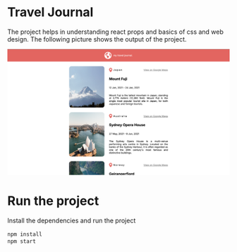 # Travel Journal

The project helps in understanding react props and basics of css and web design. The following picture shows the output of the project.

![local_image](output.png)

# Run the project
Install the dependencies and run the project
```
npm install
npm start
```